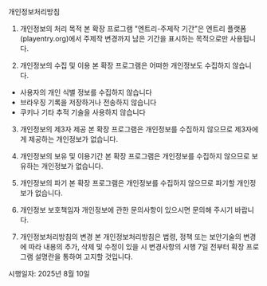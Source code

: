 개인정보처리방침

1. 개인정보의 처리 목적
본 확장 프로그램 "엔트리-주제작 기간"은 엔트리 플랫폼(playentry.org)에서 주제작 변경까지 남은 기간을 표시하는 목적으로만 사용됩니다.

2. 개인정보의 수집 및 이용
본 확장 프로그램은 어떠한 개인정보도 수집하지 않습니다.
- 사용자의 개인 식별 정보를 수집하지 않습니다
- 브라우징 기록을 저장하거나 전송하지 않습니다
- 쿠키나 기타 추적 기술을 사용하지 않습니다

3. 개인정보의 제3자 제공
본 확장 프로그램은 개인정보를 수집하지 않으므로 제3자에게 제공하는 개인정보가 없습니다.

4. 개인정보의 보유 및 이용기간
본 확장 프로그램은 개인정보를 수집하지 않으므로 보유하는 개인정보가 없습니다.

5. 개인정보의 파기
본 확장 프로그램은 개인정보를 수집하지 않으므로 파기할 개인정보가 없습니다.

6. 개인정보 보호책임자
개인정보에 관한 문의사항이 있으시면 문의해 주시기 바랍니다.

7. 개인정보처리방침의 변경
본 개인정보처리방침은 법령, 정책 또는 보안기술의 변경에 따라 내용의 추가, 삭제 및 수정이 있을 시 변경사항의 시행 7일 전부터 확장 프로그램 설명란을 통하여 고지할 것입니다.

시행일자: 2025년 8월 10일
